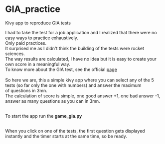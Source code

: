 # GIA_practice
Kivy app to reproduce GIA tests

I had to take the test for a job application and I realized that there were no easy ways to practice exhaustively.<br>
Only paid practices.<br>
It surprised me as I didn't think the building of the tests were rocket sciences.<br>
The way results are calculated, I have no idea but it is easy to create your own score in a meaningful way.<br>
To know more about the  GIA test, see the official [page](https://www.thomas.co/sites/default/files/2019-08/GIA-Example-Booklet-2018.pdf)<br><br>
So here we are, this a simple kivy app where you can select any of the 5 tests (so far only the one with numbers) and answer the maximum<br>
of questions in 3mn.<br>
The calculation of score is simple, one good answer +1, one bad answer -1, answer as many questions as you can in 3mn.<br><br>

To start the app run the **game_gia.py**<br><br>

When you click on one of the tests, the first question gets displayed instantly and the timer starts at the same time, so be ready.
